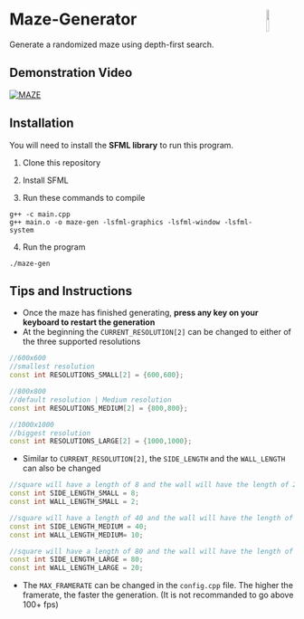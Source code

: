 # Maze-Generator <img src="https://i.imgur.com/0ZhDDz4.gif" width="10%" align="right">

Generate a randomized maze using depth-first search.


## Demonstration Video
[![MAZE](https://img.youtube.com/vi/IZkIYlHzFvg/0.jpg)](https://www.youtube.com/watch?v=IZkIYlHzFvg)


## Installation
You will need to install the **SFML library** to run this program.

1. Clone this repository

3. Install SFML

5. Run these commands to compile

```
g++ -c main.cpp
g++ main.o -o maze-gen -lsfml-graphics -lsfml-window -lsfml-system
```

4. Run the program

```
./maze-gen
```


## Tips and Instructions
* Once the maze has finished generating, **press any key on your keyboard to restart the generation**
* At the beginning the `CURRENT_RESOLUTION[2]` can be changed to either of the three supported resolutions
```c++
//600x600
//smallest resolution
const int RESOLUTIONS_SMALL[2] = {600,600};

//800x800 
//default resolution | Medium resolution
const int RESOLUTIONS_MEDIUM[2] = {800,800};

//1000x1000
//biggest resolution
const int RESOLUTIONS_LARGE[2] = {1000,1000};
```
* Similar to `CURRENT_RESOLUTION[2]`, the `SIDE_LENGTH` and the `WALL_LENGTH` can also be changed
```c++
//square will have a length of 8 and the wall will have the length of 2, combined in total will have a size of 10px
const int SIDE_LENGTH_SMALL = 8;
const int WALL_LENGTH_SMALL = 2;

//square will have a length of 40 and the wall will have the length of 10, combined in total will have a size of 50px
const int SIDE_LENGTH_MEDIUM = 40;
const int WALL_LENGTH_MEDIUM= 10;

//square will have a length of 80 and the wall will have the length of 20, combined in total will have a size of 100px
const int SIDE_LENGTH_LARGE = 80;
const int WALL_LENGTH_LARGE = 20;
```
* The `MAX_FRAMERATE` can be changed in the `config.cpp` file. The higher the framerate, the faster the generation. (It is not recommanded to go above 100+ fps)
  
